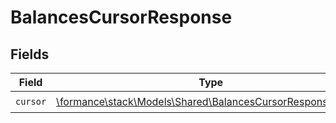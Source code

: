 # BalancesCursorResponse


## Fields

| Field                                                                                                             | Type                                                                                                              | Required                                                                                                          | Description                                                                                                       |
| ----------------------------------------------------------------------------------------------------------------- | ----------------------------------------------------------------------------------------------------------------- | ----------------------------------------------------------------------------------------------------------------- | ----------------------------------------------------------------------------------------------------------------- |
| `cursor`                                                                                                          | [\formance\stack\Models\Shared\BalancesCursorResponseCursor](../../Models/Shared/BalancesCursorResponseCursor.md) | :heavy_check_mark:                                                                                                | N/A                                                                                                               |